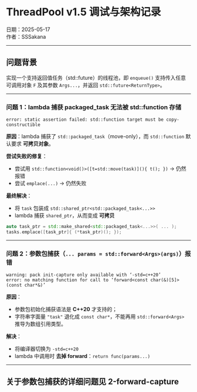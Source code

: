 # ThreadPool v1.5 调试与架构记录

日期：2025-05-17  
作者：SSSakana

---

## 问题背景

实现一个支持返回值任务（std::future）的线程池，即 `enqueue()` 支持传入任意可调用对象 `F` 及其参数 `Args...`，并返回 `std::future<ReturnType>`。

---

### 问题 1：lambda 捕获 packaged_task 无法被 std::function 存储

```text
error: static assertion failed: std::function target must be copy-constructible
```

**原因**：lambda 捕获了 `std::packaged_task`（move-only），而 `std::function` 默认要求 **可拷贝对象**。

**尝试失败的修复**：
- 尝试用 `std::function<void()>([t=std::move(task)](){ t(); })` → 仍然报错
- 尝试 `emplace(...)` → 仍然失败

**最终解决**：
- 将 `task` 包装成 `std::shared_ptr<std::packaged_task<...>>`
- lambda 捕获 `shared_ptr`，从而变成 **可拷贝**

```cpp
auto task_ptr = std::make_shared<std::packaged_task<...>>( ... );
tasks.emplace([task_ptr]{ (*task_ptr)(); });
```

---

### 问题 2：参数包捕获（`... params = std::forward<Args>(args)`）报错

```text
warning: pack init-capture only available with ‘-std=c++20’
error: no matching function for call to ‘forward<const char(&)[5]>(const char*&)’
```

**原因**：
- 参数包初始化捕获语法是 **C++20** 才支持的；
- 字符串字面量 `"task"` 退化成 `const char*`，不能再用 `std::forward<Args>` 推导为数组引用类型。

**解决**：
- 将编译器切换为 `-std=c++20`
- lambda 中调用时 **去掉 forward**：`return func(params...)`

---
## 关于参数包捕获的详细问题见 2-forward-capture
